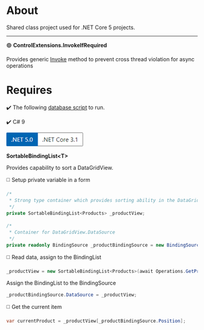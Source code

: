 ﻿# About

Shared class project used for .NET Core 5 projects.

--- 

:green_circle:  **ControlExtensions.InvokeIfRequired**

Provides generic [Invoke](https://docs.microsoft.com/en-us/dotnet/api/system.windows.forms.control.invoke?view=net-5.0) method to prevent cross thread violation for async operations



# Requires

:heavy_check_mark: The following [database script](https://gist.github.com/karenpayneoregon/9bdf1a7d5310ac1d562b2326d79d6038) to run.

:heavy_check_mark: C# 9

![net](assets/Versions.png)

**SortableBindingList&lt;T&gt;**

Provides capability to sort a DataGridView.

:white_medium_square: Setup private variable in a form

```csharp
/*
 * Strong type container which provides sorting ability in the DataGridView
 */
private SortableBindingList<Products> _productView;

/*
 * Container for DataGridView.DataSource
 */
private readonly BindingSource _productBindingSource = new BindingSource();

```

:white_medium_square: Read data, assign to the BindingList

```csharp
_productView = new SortableBindingList<Products>(await Operations.GetProducts(categoryIdentifier));
```

Assign the BindingList to the BindingSource

```csharp
_productBindingSource.DataSource = _productView;
```

:white_medium_square: Get the current item

```csharp
var currentProduct = _productView[_productBindingSource.Position];
```



